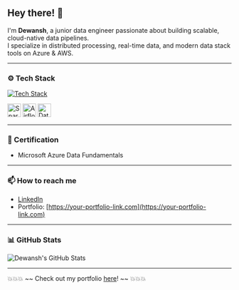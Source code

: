 ## Hey there! 👋

I'm **Dewansh**, a junior data engineer passionate about building scalable, cloud-native data pipelines.  
I specialize in distributed processing, real-time data, and modern data stack tools on Azure & AWS.

---

### ⚙️ Tech Stack

[![Tech Stack](https://skillicons.dev/icons?i=python,mysql,postgres,mongodb,azure,aws,kafka,docker,git)](https://skillicons.dev)

<p align="left">
  <img src="https://upload.wikimedia.org/wikipedia/commons/f/f3/Apache_Spark_logo.svg" height="30" alt="Spark" />
  <img src="https://upload.wikimedia.org/wikipedia/commons/d/d4/Apache_Airflow_logo.svg" height="30" alt="Airflow" />
  <img src="./images/databricks" height="30" alt="Databricks" />

</p>

---

### 📝 Certification

- Microsoft Azure Data Fundamentals

---

### 📫 How to reach me

- [LinkedIn](https://www.linkedin.com/in/your-profile)  
- Portfolio: [https://your-portfolio-link.com](https://your-portfolio-link.com)

---

### 📊 GitHub Stats

![Dewansh's GitHub Stats](https://github-readme-stats.vercel.app/api?username=your-github-username&show_icons=true&theme=radical)

---

💥💥💥 ~~ Check out my portfolio [here](https://your-portfolio-link.com)! ~~ 💥💥💥
